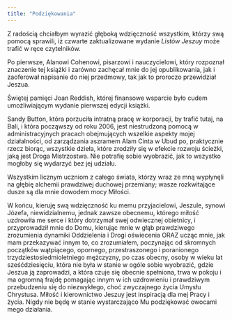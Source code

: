 ```yaml
---
title: "Podziękowania"
---
```


Z radością chciałbym wyrazić głęboką wdzięczność wszystkim, którzy swą pomocą sprawili, iż czwarte zaktualizowane wydanie *Listów Jeszuy* może trafić w ręce czytelników.

Po pierwsze, Alanowi Cohenowi, pisarzowi i nauczycielowi, który rozpoznał znaczenie tej książki i zarówno zachęcał mnie do jej opublikowania, jak i zaoferował napisanie do niej przedmowy, tak jak to proroczo przewidział Jeszua.

Świętej pamięci Joan Reddish, której finansowe wsparcie było cudem umożliwiającym wydanie pierwszej edycji książki.

Sandy Button, która porzuciła intratną pracę w korporacji, by trafić tutaj, na Bali, i która począwszy od roku 2006, jest niestrudzoną pomocą w administracyjnych pracach obejmujących wszelkie aspekty mojej działalności, od zarządzania aszramem Alam Cinta w Ubud po, praktycznie rzecz biorąc, wszystkie dzieła, które zrodziły się w efekcie rozwoju ścieżki, jaką jest Droga Mistrzostwa. Nie potrafię sobie wyobrazić, jak to wszystko mogłoby się wydarzyć bez jej udziału.

Wszystkim licznym uczniom z całego świata, którzy wraz ze mną wypłynęli na głębię alchemii prawdziwej duchowej przemiany; wasze rozkwitające dusze są dla mnie dowodem mocy Miłości.

W końcu, kieruję swą wdzięczność ku memu przyjacielowi, Jeszule, synowi Józefa, niewidzialnemu, jednak zawsze obecnemu, którego miłość uzdrowiła me serce i który dotrzymał swej odwiecznej obietnicy, i przyprowadził mnie do Domu, kierując mnie w głąb prawdziwego zrozumienia dynamiki Oddzielenia i Drogi oświecenia ORAZ ucząc mnie, jak mam przekazywać innym to, co zrozumiałem, poczynając od skromnych początków wątpiącego, opornego, przestraszonego i poranionego trzydziestosiedmioletniego mężczyzny, po czas obecny, osoby w wieku lat sześćdziesięciu, która nie była w stanie w ogóle sobie wyobrazić, gdzie Jeszua ją zaprowadzi, a która czuje się obecnie spełniona, trwa w pokoju i ma ogromną frajdę pomagając innym w ich uzdrowieniu i prawdziwym przebudzeniu się do niezwykłego, choć zwyczajnego życia Umysłu Chrystusa. Miłość i kierownictwo Jeszuy jest inspiracją dla mej Pracy i życia. Nigdy nie będę w stanie wystarczająco Mu podziękować owocami mego działania.

